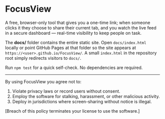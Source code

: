 # FocusView

A free, browser-only tool that gives you a one-time link; when someone clicks it they choose to share their current tab, and you watch the live feed in a secure dashboard — real-time visibility to keep people on task.


The **docs/** folder contains the entire static site. Open `docs/index.html` locally or point GitHub Pages at that folder so the site appears at `https://<user>.github.io/FocusView/`. A small `index.html` in the repository root simply redirects visitors to `docs/`.


Run `npm test` for a quick self-check. No dependencies are required.

---


By using FocusView you agree not to:
1. Violate privacy laws or record users without consent.
2. Employ the software for stalking, harassment, or other malicious activity.
3. Deploy in jurisdictions where screen-sharing without notice is illegal.

[Breach of this policy terminates your license to use the software.]
